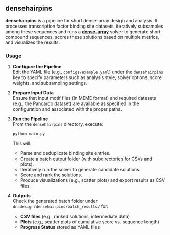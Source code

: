 ## densehairpins

**densehairpins** is a pipeline for short dense-array design and analysis. It processes transcription factor binding site datasets, iteratively subsamples among these sequences and runs a [**dense-array**](https://github.com/e-south/dense-arrays) solver to generate short compound sequences, scores these solutions based on multiple metrics, and visualizes the results.

### Usage

1. **Configure the Pipeline**  
   Edit the YAML file (e.g., `configs/example.yaml`) under the `densehairpins` key to specify parameters such as analysis style, solver options, score weights, and subsampling settings.

2. **Prepare Input Data**  
   Ensure that input motif files (in MEME format) and required datasets (e.g., the Pancardo dataset) are available as specified in the configuration and associated with the proper paths.

3. **Run the Pipeline**  
   From the `densehairpins` directory, execute:
   ```bash
   python main.py
   ```
   This will:
   - Parse and deduplicate binding site entries.
   - Create a batch output folder (with subdirectories for CSVs and plots).
   - Iteratively run the solver to generate candidate solutions.
   - Score and rank the solutions.
   - Produce visualizations (e.g., scatter plots) and export results as CSV files.

4. **Outputs**  
   Check the generated batch folder under `dnadesign/densehairpins/batch_results/` for:
   - **CSV files** (e.g., ranked solutions, intermediate data)
   - **Plots** (e.g., scatter plots of cumulative score vs. sequence length)
   - **Progress Status** stored as YAML files
